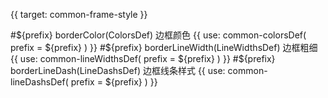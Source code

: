 {{ target: common-frame-style }}

#${prefix} borderColor(ColorsDef)
边框颜色
{{ use: common-colorsDef(
  prefix = ${prefix}
  ) }}
#${prefix} borderLineWidth(LineWidthsDef)
边框粗细
{{ use: common-lineWidthsDef(
  prefix = ${prefix}
  ) }}
#${prefix} borderLineDash(LineDashsDef)
边框线条样式
{{ use: common-lineDashsDef(
  prefix = ${prefix}
  ) }}
